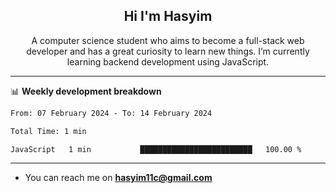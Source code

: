 <h2 align="center">Hi I'm Hasyim</h2>

<p align="center">A computer science student who aims to become a full-stack web developer and has a great curiosity to learn new things. I’m currently learning backend development using JavaScript.</p>

---

📊 **Weekly development breakdown**

<!--START_SECTION:waka-->

```txt
From: 07 February 2024 - To: 14 February 2024

Total Time: 1 min

JavaScript   1 min           █████████████████████████   100.00 %
```

<!--END_SECTION:waka-->

---

- You can reach me on **hasyim11c@gmail.com**
